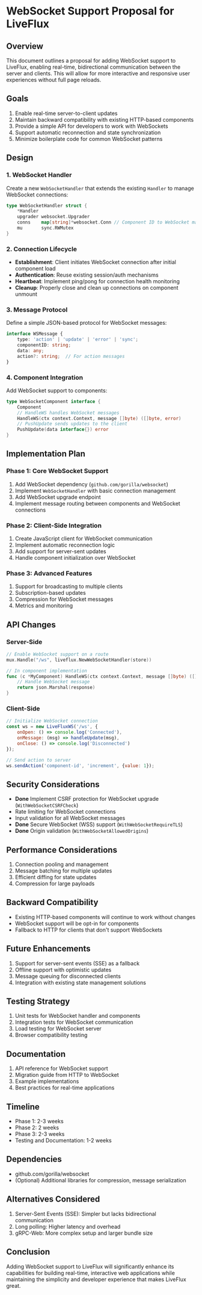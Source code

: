 # WebSocket Support Proposal for LiveFlux

## Overview
This document outlines a proposal for adding WebSocket support to LiveFlux, enabling real-time, bidirectional communication between the server and clients. This will allow for more interactive and responsive user experiences without full page reloads.

## Goals
1. Enable real-time server-to-client updates
2. Maintain backward compatibility with existing HTTP-based components
3. Provide a simple API for developers to work with WebSockets
4. Support automatic reconnection and state synchronization
5. Minimize boilerplate code for common WebSocket patterns

## Design

### 1. WebSocket Handler
Create a new `WebSocketHandler` that extends the existing `Handler` to manage WebSocket connections:

```go
type WebSocketHandler struct {
    *Handler
    upgrader websocket.Upgrader
    conns    map[string]*websocket.Conn // Component ID to WebSocket mapping
    mu       sync.RWMutex
}
```

### 2. Connection Lifecycle
- **Establishment**: Client initiates WebSocket connection after initial component load
- **Authentication**: Reuse existing session/auth mechanisms
- **Heartbeat**: Implement ping/pong for connection health monitoring
- **Cleanup**: Properly close and clean up connections on component unmount

### 3. Message Protocol
Define a simple JSON-based protocol for WebSocket messages:

```typescript
interface WSMessage {
    type: 'action' | 'update' | 'error' | 'sync';
    componentID: string;
    data: any;
    action?: string;  // For action messages
}
```

### 4. Component Integration
Add WebSocket support to components:

```go
type WebSocketComponent interface {
    Component
    // HandleWS handles WebSocket messages
    HandleWS(ctx context.Context, message []byte) ([]byte, error)
    // PushUpdate sends updates to the client
    PushUpdate(data interface{}) error
}
```

## Implementation Plan

### Phase 1: Core WebSocket Support
1. Add WebSocket dependency (`github.com/gorilla/websocket`)
2. Implement `WebSocketHandler` with basic connection management
3. Add WebSocket upgrade endpoint
4. Implement message routing between components and WebSocket connections

### Phase 2: Client-Side Integration
1. Create JavaScript client for WebSocket communication
2. Implement automatic reconnection logic
3. Add support for server-sent updates
4. Handle component initialization over WebSocket

### Phase 3: Advanced Features
1. Support for broadcasting to multiple clients
2. Subscription-based updates
3. Compression for WebSocket messages
4. Metrics and monitoring

## API Changes

### Server-Side
```go
// Enable WebSocket support on a route
mux.Handle("/ws", liveflux.NewWebSocketHandler(store))

// In component implementation
func (c *MyComponent) HandleWS(ctx context.Context, message []byte) ([]byte, error) {
    // Handle WebSocket message
    return json.Marshal(response)
}
```

### Client-Side
```javascript
// Initialize WebSocket connection
const ws = new LiveFluxWS('/ws', {
    onOpen: () => console.log('Connected'),
    onMessage: (msg) => handleUpdate(msg),
    onClose: () => console.log('Disconnected')
});

// Send action to server
ws.sendAction('component-id', 'increment', {value: 1});
```

## Security Considerations
- **Done** Implement CSRF protection for WebSocket upgrade (`WithWebSocketCSRFCheck`)
- Rate limiting for WebSocket connections
- Input validation for all WebSocket messages
- **Done** Secure WebSocket (WSS) support (`WithWebSocketRequireTLS`)
- **Done** Origin validation (`WithWebSocketAllowedOrigins`)

## Performance Considerations
1. Connection pooling and management
2. Message batching for multiple updates
3. Efficient diffing for state updates
4. Compression for large payloads

## Backward Compatibility
- Existing HTTP-based components will continue to work without changes
- WebSocket support will be opt-in for components
- Fallback to HTTP for clients that don't support WebSockets

## Future Enhancements
1. Support for server-sent events (SSE) as a fallback
2. Offline support with optimistic updates
3. Message queuing for disconnected clients
4. Integration with existing state management solutions

## Testing Strategy
1. Unit tests for WebSocket handler and components
2. Integration tests for WebSocket communication
3. Load testing for WebSocket server
4. Browser compatibility testing

## Documentation
1. API reference for WebSocket support
2. Migration guide from HTTP to WebSocket
3. Example implementations
4. Best practices for real-time applications

## Timeline
- Phase 1: 2-3 weeks
- Phase 2: 2 weeks
- Phase 3: 2-3 weeks
- Testing and Documentation: 1-2 weeks

## Dependencies
- github.com/gorilla/websocket
- (Optional) Additional libraries for compression, message serialization

## Alternatives Considered
1. Server-Sent Events (SSE): Simpler but lacks bidirectional communication
2. Long polling: Higher latency and overhead
3. gRPC-Web: More complex setup and larger bundle size

## Conclusion
Adding WebSocket support to LiveFlux will significantly enhance its capabilities for building real-time, interactive web applications while maintaining the simplicity and developer experience that makes LiveFlux great.

